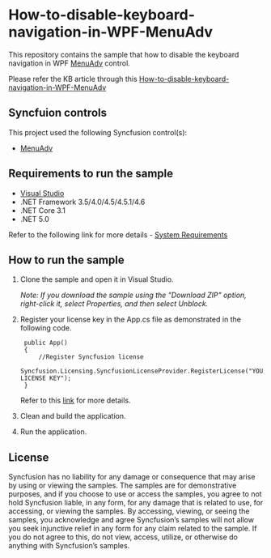 # How-to-disable-keyboard-navigation-in-WPF-MenuAdv
This repository contains the sample that how to disable the keyboard navigation in WPF [MenuAdv](https://help.syncfusion.com/cr/wpf/Syncfusion.Windows.Shared.MenuAdv.html) control.

Please refer the KB article through this [How-to-disable-keyboard-navigation-in-WPF-MenuAdv](https://www.syncfusion.com/kb/11985/how-to-disable-keyboard-navigation-in-wpf-menuadv)

## Syncfuion controls

This project used the following Syncfusion control(s):
* [MenuAdv](https://www.syncfusion.com/wpf-controls/menu)

## Requirements to run the sample

* [Visual Studio](https://visualstudio.microsoft.com/downloads/)
* .NET Framework 3.5/4.0/4.5/4.5.1/4.6
* .NET Core 3.1
* .NET 5.0

Refer to the following link for more details - [System Requirements](https://help.syncfusion.com/wpf/system-requirements)

## How to run the sample

1. Clone the sample and open it in Visual Studio.

   *Note: If you download the sample using the "Download ZIP" option, right-click it, select Properties, and then select Unblock.*
   
2. Register your license key in the App.cs file as demonstrated in the following code.

		public App()
		{
			//Register Syncfusion license
			Syncfusion.Licensing.SyncfusionLicenseProvider.RegisterLicense("YOUR LICENSE KEY");
		}
		
	Refer to this [link](https://help.syncfusion.com/wpf/licensing/overview) for more details.
	
3. Clean and build the application.

4. Run the application.

## License

Syncfusion has no liability for any damage or consequence that may arise by using or viewing the samples. The samples are for demonstrative purposes, and if you choose to use or access the samples, you agree to not hold Syncfusion liable, in any form, for any damage that is related to use, for accessing, or viewing the samples. By accessing, viewing, or seeing the samples, you acknowledge and agree Syncfusion’s samples will not allow you seek injunctive relief in any form for any claim related to the sample. If you do not agree to this, do not view, access, utilize, or otherwise do anything with Syncfusion’s samples.

